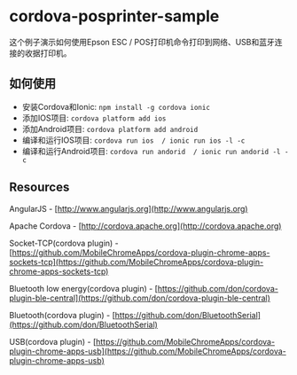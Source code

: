 # cordova-posprinter-sample

这个例子演示如何使用Epson ESC / POS打印机命令打印到网络、USB和蓝牙连接的收据打印机。

## 如何使用

* 安装Cordova和Ionic: ``` npm install -g cordova ionic ```
* 添加IOS项目: ``` cordova platform add ios ``` 
* 添加Android项目: ``` cordova platform add android ``` 
* 编译和运行IOS项目: ``` cordova run ios  / ionic run ios -l -c ``` 
* 编译和运行Android项目: ``` cordova run andorid  / ionic run andorid -l -c ``` 

## Resources

AngularJS - [http://www.angularjs.org](http://www.angularjs.org)

Apache Cordova - [http://cordova.apache.org](http://cordova.apache.org)

Socket-TCP(cordova plugin) - [https://github.com/MobileChromeApps/cordova-plugin-chrome-apps-sockets-tcp](https://github.com/MobileChromeApps/cordova-plugin-chrome-apps-sockets-tcp)

Bluetooth low energy(cordova plugin) - [https://github.com/don/cordova-plugin-ble-central](https://github.com/don/cordova-plugin-ble-central)

Bluetooth(cordova plugin) - [https://github.com/don/BluetoothSerial](https://github.com/don/BluetoothSerial)

USB(cordova plugin) - [https://github.com/MobileChromeApps/cordova-plugin-chrome-apps-usb](https://github.com/MobileChromeApps/cordova-plugin-chrome-apps-usb)
